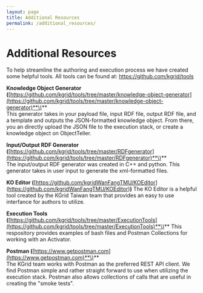 ```yaml
---
layout: page
title: Additional Resources
permalink: /additional_resources/
---
```

# Additional Resources

To help streamline the authoring and execution process we have created some helpful tools. All tools can be found at: https://github.com/kgrid/tools

**Knowledge Object Generator \(**[https://github.com/kgrid/tools/tree/master/knowledge-object-generator](https://github.com/kgrid/tools/tree/master/knowledge-object-generator)**\)**  
This generator takes in your payload file, input RDF file, output RDF file, and a template and outputs the JSON-formatted knowledge object. From there, you an directly upload the JSON file to the execution stack, or create a knowledge object on ObjectTeller.

**Input/Output RDF Generator \(**[https://github.com/kgrid/tools/tree/master/RDFgenerator](https://github.com/kgrid/tools/tree/master/RDFgenerator)**\)**  
The input/output RDF generator was created in C++ and python. This generator takes in user input to generate the xml-formatted files.

**KO Editor \(**[https://github.com/kgridWanFangTMU/KOEditor] (https://github.com/kgridWanFangTMU/KOEditor)**\)**
The KO Editor is a helpful tool created by the KGrid Taiwan team that provides an easy to use interfance for authors to utilize.

**Execution Tools \(**[https://github.com/kgrid/tools/tree/master/ExecutionTools](https://github.com/kgrid/tools/tree/master/ExecutionTools)**\)**
This respository provides examples of bash files and Postman Collections for working with an Activator. 

**Postman \(**[https://www.getpostman.com](https://www.getpostman.com)**\)**  
The KGrid team works with Postman as the preferred REST API client. We find Postman simple and rather straight forward to use when utilizing the execution stack. Postman also allows collections of calls that are useful in creating the "smoke tests".

